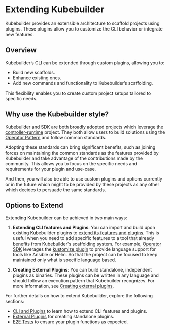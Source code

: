 # Extending Kubebuilder

Kubebuilder provides an extensible architecture to scaffold
projects using plugins. These plugins allow you to customize the CLI
behavior or integrate new features.

## Overview

Kubebuilder’s CLI can be extended through custom plugins, allowing you to:

- Build new scaffolds.
- Enhance existing ones.
- Add new commands and functionality to Kubebuilder’s scaffolding.

This flexibility enables you to create custom project
setups tailored to specific needs.

<aside class="note">
<h1>Why use the Kubebuilder style?</h1>

Kubebuilder and SDK are both broadly adopted projects which leverage the [controller-runtime][controller-runtime] project. They both allow users to build solutions using the [Operator Pattern][operator-pattern] and follow common standards.

Adopting these standards can bring significant benefits, such as joining forces on maintaining the common standards as the features provided by Kubebuilder and take advantage of the contributions made by the community. This allows you to focus on the specific needs and requirements for your plugin and use-case.

And then, you will also be able to use custom plugins and options currently or in the future which might to be provided by these projects as any other which decides to persuade the same standards.

</aside>

## Options to Extend

Extending Kubebuilder can be achieved in two main ways:

1. **Extending CLI features and Plugins**:
   You can import and build upon existing Kubebuilder plugins to [extend
   its features and plugins][extending-cli]. This is useful when you need to add specific
   features to a tool that already benefits from Kubebuilder's scaffolding system.
   For example, [Operator SDK][sdk] leverages the [kustomize plugin][kustomize-plugin]
   to provide language support for tools like Ansible or Helm. So that the project
   can be focused to keep maintained only what is specific language based.

2. **Creating External Plugins**:
   You can build standalone, independent plugins as binaries. These plugins can be written in any
   language and should follow an execution pattern that Kubebuilder recognizes. For more information,
   see [Creating external plugins][external-plugins].

For further details on how to extend Kubebuilder, explore the following sections:

- [CLI and Plugins](./extending/extending_cli_features_and_plugins.md) to learn how to extend CLI features and plugins.
- [External Plugins](./extending/external-plugins.md) for creating standalone plugins.
- [E2E Tests](./extending/testing-plugins.md) to ensure your plugin functions as expected.

[extending-cli]: ./extending/extending_cli_features_and_plugins.md
[external-plugins]: ./extending/external-plugins.md
[sdk]: https://github.com/operator-framework/operator-sdk
[kustomize-plugin]: ./available/kustomize-v2.md
[controller-runtime]: https://github.com/kubernetes-sigs/controller-runtime
[operator-pattern]: https://kubernetes.io/docs/concepts/extend-kubernetes/operator/